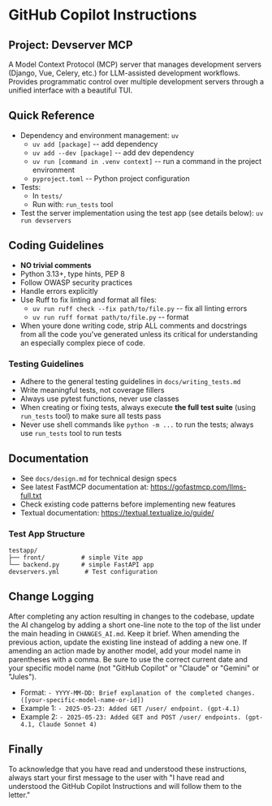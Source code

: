 # GitHub Copilot Instructions

## Project: Devserver MCP

A Model Context Protocol (MCP) server that manages development servers (Django, Vue, Celery, etc.) for LLM-assisted development workflows. Provides programmatic control over multiple development servers through a unified interface with a beautiful TUI.

## Quick Reference

- Dependency and environment management: `uv`
  - `uv add [package]` -- add dependency
  - `uv add --dev [package]` -- add dev dependency
  - `uv run [command in .venv context]` -- run a command in the project environment
  - `pyproject.toml` -- Python project configuration
- Tests:
  - In `tests/`
  - Run with: `run_tests` tool
- Test the server implementation using the test app (see details below): `uv run devservers`

## Coding Guidelines

- **NO trivial comments**
- Python 3.13+, type hints, PEP 8
- Follow OWASP security practices
- Handle errors explicitly
- Use Ruff to fix linting and format all files:
  - `uv run ruff check --fix path/to/file.py` -- fix all linting errors
  - `uv run ruff format path/to/file.py` -- format
- When youre done writing code, strip ALL comments and docstrings from all the code you've generated unless its critical for understanding an especially complex piece of code.

### Testing Guidelines

- Adhere to the general testing guidelines in `docs/writing_tests.md`
- Write meaningful tests, not coverage fillers
- Always use pytest functions, never use classes
- When creating or fixing tests, always execute **the full test suite** (using `run_tests` tool) to make sure all tests pass
- Never use shell commands like `python -m ...` to run the tests; always use `run_tests` tool to run tests

## Documentation

- See `docs/design.md` for technical design specs
- See latest FastMCP documentation at: https://gofastmcp.com/llms-full.txt
- Check existing code patterns before implementing new features
- Textual documentation: https://textual.textualize.io/guide/

### Test App Structure

```
testapp/
├── front/          # simple Vite app
└── backend.py      # simple FastAPI app
devservers.yml       # Test configuration
```

## Change Logging

After completing any action resulting in changes to the codebase, update the AI changelog by adding a short one-line note to the top of the list under the main heading in `CHANGES_AI.md`. Keep it brief. When amending the previous action, update the existing line instead of adding a new one. If amending an action made by another model, add your model name in parentheses with a comma. Be sure to use the correct current date and your specific model name (not "GitHub Copilot" or "Claude" or "Gemini" or "Jules").

- Format: `- YYYY-MM-DD: Brief explanation of the completed changes. ([your-specific-model-name-or-id])`
- Example 1: `- 2025-05-23: Added GET /user/ endpoint. (gpt-4.1)`
- Example 2: `- 2025-05-23: Added GET and POST /user/ endpoints. (gpt-4.1, Claude Sonnet 4)`

## Finally

To acknowledge that you have read and understood these instructions, always start your first message to the user with "I have read and understood the GitHub Copilot Instructions and will follow them to the letter."
